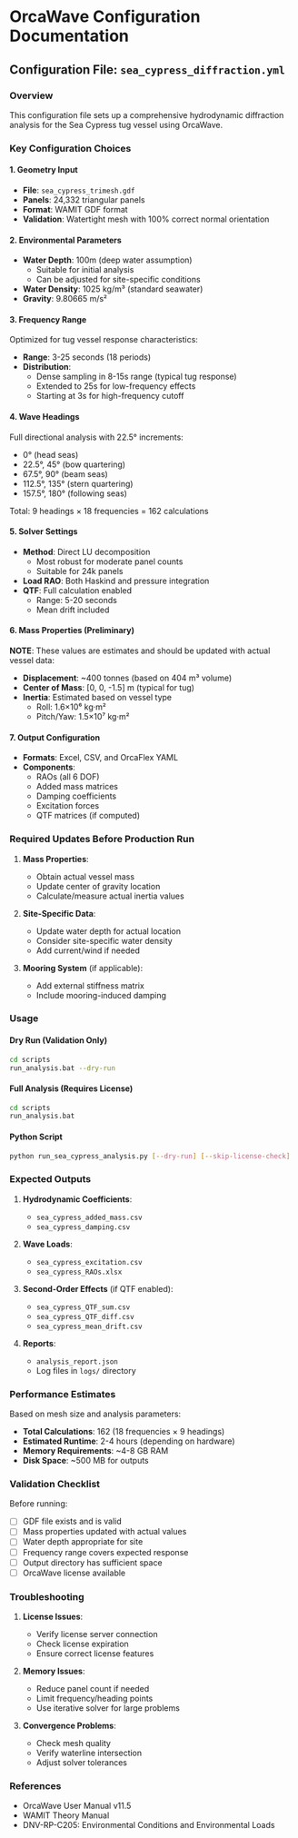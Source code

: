 # OrcaWave Configuration Documentation

## Configuration File: `sea_cypress_diffraction.yml`

### Overview
This configuration file sets up a comprehensive hydrodynamic diffraction analysis for the Sea Cypress tug vessel using OrcaWave.

### Key Configuration Choices

#### 1. Geometry Input
- **File**: `sea_cypress_trimesh.gdf`
- **Panels**: 24,332 triangular panels
- **Format**: WAMIT GDF format
- **Validation**: Watertight mesh with 100% correct normal orientation

#### 2. Environmental Parameters
- **Water Depth**: 100m (deep water assumption)
  - Suitable for initial analysis
  - Can be adjusted for site-specific conditions
- **Water Density**: 1025 kg/m³ (standard seawater)
- **Gravity**: 9.80665 m/s²

#### 3. Frequency Range
Optimized for tug vessel response characteristics:
- **Range**: 3-25 seconds (18 periods)
- **Distribution**:
  - Dense sampling in 8-15s range (typical tug response)
  - Extended to 25s for low-frequency effects
  - Starting at 3s for high-frequency cutoff

#### 4. Wave Headings
Full directional analysis with 22.5° increments:
- 0° (head seas)
- 22.5°, 45° (bow quartering)
- 67.5°, 90° (beam seas)
- 112.5°, 135° (stern quartering)
- 157.5°, 180° (following seas)

Total: 9 headings × 18 frequencies = 162 calculations

#### 5. Solver Settings
- **Method**: Direct LU decomposition
  - Most robust for moderate panel counts
  - Suitable for 24k panels
- **Load RAO**: Both Haskind and pressure integration
- **QTF**: Full calculation enabled
  - Range: 5-20 seconds
  - Mean drift included

#### 6. Mass Properties (Preliminary)
**NOTE**: These values are estimates and should be updated with actual vessel data:
- **Displacement**: ~400 tonnes (based on 404 m³ volume)
- **Center of Mass**: [0, 0, -1.5] m (typical for tug)
- **Inertia**: Estimated based on vessel type
  - Roll: 1.6×10⁶ kg·m²
  - Pitch/Yaw: 1.5×10⁷ kg·m²

#### 7. Output Configuration
- **Formats**: Excel, CSV, and OrcaFlex YAML
- **Components**:
  - RAOs (all 6 DOF)
  - Added mass matrices
  - Damping coefficients
  - Excitation forces
  - QTF matrices (if computed)

### Required Updates Before Production Run

1. **Mass Properties**:
   - Obtain actual vessel mass
   - Update center of gravity location
   - Calculate/measure actual inertia values

2. **Site-Specific Data**:
   - Update water depth for actual location
   - Consider site-specific water density
   - Add current/wind if needed

3. **Mooring System** (if applicable):
   - Add external stiffness matrix
   - Include mooring-induced damping

### Usage

#### Dry Run (Validation Only)
```bash
cd scripts
run_analysis.bat --dry-run
```

#### Full Analysis (Requires License)
```bash
cd scripts
run_analysis.bat
```

#### Python Script
```bash
python run_sea_cypress_analysis.py [--dry-run] [--skip-license-check]
```

### Expected Outputs

1. **Hydrodynamic Coefficients**:
   - `sea_cypress_added_mass.csv`
   - `sea_cypress_damping.csv`

2. **Wave Loads**:
   - `sea_cypress_excitation.csv`
   - `sea_cypress_RAOs.xlsx`

3. **Second-Order Effects** (if QTF enabled):
   - `sea_cypress_QTF_sum.csv`
   - `sea_cypress_QTF_diff.csv`
   - `sea_cypress_mean_drift.csv`

4. **Reports**:
   - `analysis_report.json`
   - Log files in `logs/` directory

### Performance Estimates

Based on mesh size and analysis parameters:
- **Total Calculations**: 162 (18 frequencies × 9 headings)
- **Estimated Runtime**: 2-4 hours (depending on hardware)
- **Memory Requirements**: ~4-8 GB RAM
- **Disk Space**: ~500 MB for outputs

### Validation Checklist

Before running:
- [ ] GDF file exists and is valid
- [ ] Mass properties updated with actual values
- [ ] Water depth appropriate for site
- [ ] Frequency range covers expected response
- [ ] Output directory has sufficient space
- [ ] OrcaWave license available

### Troubleshooting

1. **License Issues**:
   - Verify license server connection
   - Check license expiration
   - Ensure correct license features

2. **Memory Issues**:
   - Reduce panel count if needed
   - Limit frequency/heading points
   - Use iterative solver for large problems

3. **Convergence Problems**:
   - Check mesh quality
   - Verify waterline intersection
   - Adjust solver tolerances

### References

- OrcaWave User Manual v11.5
- WAMIT Theory Manual
- DNV-RP-C205: Environmental Conditions and Environmental Loads
